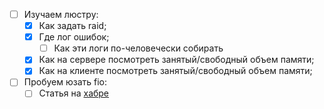 - [ ] Изучаем люстру:
    - [x] Как задать raid;
    - [x] Где лог ошибок;
    	- [ ] Как эти логи по-человечески собирать
    - [x] Как на сервере посмотреть занятый/свободный объем памяти;
    - [x] Как на клиенте посмотреть занятый/свободный объем памяти;
- [ ] Пробуем юзать fio:
    - [ ] Статья на [хабре](http://habrahabr.ru/post/154235/) 
